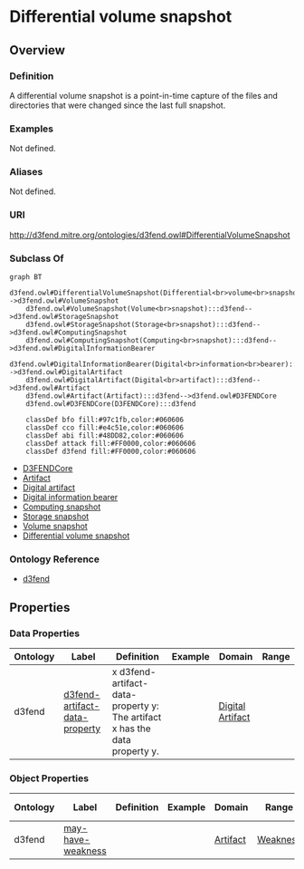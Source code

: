 # Differential volume snapshot

## Overview

### Definition
A differential volume snapshot is a point-in-time capture of the files and directories that were changed since the last full snapshot.

### Examples
Not defined.

### Aliases
Not defined.

### URI
http://d3fend.mitre.org/ontologies/d3fend.owl#DifferentialVolumeSnapshot

### Subclass Of
```mermaid
graph BT
    d3fend.owl#DifferentialVolumeSnapshot(Differential<br>volume<br>snapshot):::d3fend-->d3fend.owl#VolumeSnapshot
    d3fend.owl#VolumeSnapshot(Volume<br>snapshot):::d3fend-->d3fend.owl#StorageSnapshot
    d3fend.owl#StorageSnapshot(Storage<br>snapshot):::d3fend-->d3fend.owl#ComputingSnapshot
    d3fend.owl#ComputingSnapshot(Computing<br>snapshot):::d3fend-->d3fend.owl#DigitalInformationBearer
    d3fend.owl#DigitalInformationBearer(Digital<br>information<br>bearer):::d3fend-->d3fend.owl#DigitalArtifact
    d3fend.owl#DigitalArtifact(Digital<br>artifact):::d3fend-->d3fend.owl#Artifact
    d3fend.owl#Artifact(Artifact):::d3fend-->d3fend.owl#D3FENDCore
    d3fend.owl#D3FENDCore(D3FENDCore):::d3fend
    
    classDef bfo fill:#97c1fb,color:#060606
    classDef cco fill:#e4c51e,color:#060606
    classDef abi fill:#48DD82,color:#060606
    classDef attack fill:#FF0000,color:#060606
    classDef d3fend fill:#FF0000,color:#060606
```

- [D3FENDCore](/docs/ontology/reference/model/D3FENDCore/D3FENDCore.md)
- [Artifact](/docs/ontology/reference/model/D3FENDCore/Artifact/Artifact.md)
- [Digital artifact](/docs/ontology/reference/model/D3FENDCore/Artifact/Digital%20artifact/Digital%20artifact.md)
- [Digital information bearer](/docs/ontology/reference/model/D3FENDCore/Artifact/Digital%20artifact/Digital%20information%20bearer/Digital%20information%20bearer.md)
- [Computing snapshot](/docs/ontology/reference/model/D3FENDCore/Artifact/Digital%20artifact/Digital%20information%20bearer/Computing%20snapshot/Computing%20snapshot.md)
- [Storage snapshot](/docs/ontology/reference/model/D3FENDCore/Artifact/Digital%20artifact/Digital%20information%20bearer/Computing%20snapshot/Storage%20snapshot/Storage%20snapshot.md)
- [Volume snapshot](/docs/ontology/reference/model/D3FENDCore/Artifact/Digital%20artifact/Digital%20information%20bearer/Computing%20snapshot/Storage%20snapshot/Volume%20snapshot/Volume%20snapshot.md)
- [Differential volume snapshot](/docs/ontology/reference/model/D3FENDCore/Artifact/Digital%20artifact/Digital%20information%20bearer/Computing%20snapshot/Storage%20snapshot/Volume%20snapshot/Differential%20volume%20snapshot/Differential%20volume%20snapshot.md)


### Ontology Reference
- [d3fend](http://d3fend.mitre.org/ontologies/d3fend.owl#)

## Properties
### Data Properties
| Ontology | Label | Definition | Example | Domain | Range |
|----------|-------|------------|---------|--------|-------|
| d3fend | [d3fend-artifact-data-property](http://d3fend.mitre.org/ontologies/d3fend.owl#d3fend-artifact-data-property) | x d3fend-artifact-data-property y: The artifact x has the data property y. |  | [Digital Artifact](/docs/ontology/reference/model/D3FENDCore/Artifact/Digital%20artifact/Digital%20artifact.md) | []() |

### Object Properties
| Ontology | Label | Definition | Example | Domain | Range | Inverse Of |
|----------|-------|------------|---------|--------|-------|------------|
| d3fend | [may-have-weakness](http://d3fend.mitre.org/ontologies/d3fend.owl#may-have-weakness) |  |  | [Artifact](/docs/ontology/reference/model/D3FENDCore/Artifact/Artifact.md) | [Weakness](/docs/ontology/reference/model/D3FENDCore/Weakness/Weakness.md) | []() |

